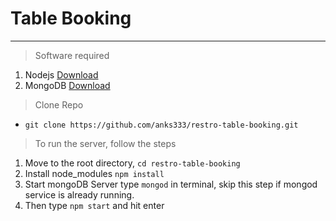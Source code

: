 # Table Booking
----------
> Software required
1. Nodejs [Download](https://nodejs.org/en/download/)
2. MongoDB [Download](https://www.mongodb.com/download-center?jmp=nav#atlas)

> Clone Repo
- `git clone https://github.com/anks333/restro-table-booking.git`


> To run the server, follow the steps
1. Move to the root directory, `cd restro-table-booking`
2. Install node_modules `npm install`
3. Start mongoDB Server type `mongod` in terminal, skip this step if mongod service is already running. 
4. Then type `npm start` and hit enter 
